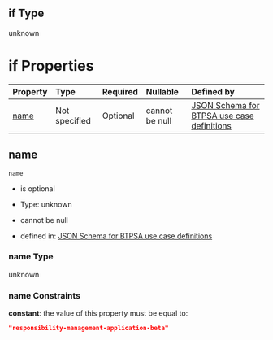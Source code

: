 ## if Type

unknown

# if Properties

| Property      | Type          | Required | Nullable       | Defined by                                                                                                                                                                                                        |
| :------------ | :------------ | :------- | :------------- | :---------------------------------------------------------------------------------------------------------------------------------------------------------------------------------------------------------------- |
| [name](#name) | Not specified | Optional | cannot be null | [JSON Schema for BTPSA use case definitions](btpsa-usecase-properties-services-items-allof-2-then-allof-43-if-properties-name.md "undefined#/properties/services/items/allOf/2/then/allOf/43/if/properties/name") |

## name



`name`

*   is optional

*   Type: unknown

*   cannot be null

*   defined in: [JSON Schema for BTPSA use case definitions](btpsa-usecase-properties-services-items-allof-2-then-allof-43-if-properties-name.md "undefined#/properties/services/items/allOf/2/then/allOf/43/if/properties/name")

### name Type

unknown

### name Constraints

**constant**: the value of this property must be equal to:

```json
"responsibility-management-application-beta"
```
